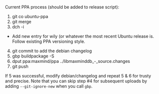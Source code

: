 Current PPA process (should be added to release script):

1. git co ubuntu-ppa
2. git merge <TAG>
3. dch -i
  * Add new entry for wily (or whatever the most recent Ubuntu release
    is. Follow existing PPA versioning style.
4. git commit to add the debian changelog
5. gbp buildpackage -S
6. dput ppa:maxmind/ppa ../libmaxminddb_<TAG>-<DEB VERSION>_source.changes
7. git push

If 5 was successful, modify debian/changelog and repeat 5 & 6 for trusty and
precise. Note that you can skip step #4 for subsequent uploads by adding
`--git-ignore-new` when you call `gbp`.
